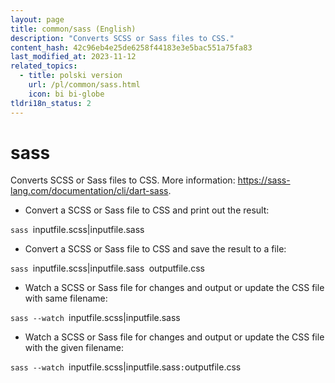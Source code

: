 ```yaml
---
layout: page
title: common/sass (English)
description: "Converts SCSS or Sass files to CSS."
content_hash: 42c96eb4e25de6258f44183e3e5bac551a75fa83
last_modified_at: 2023-11-12
related_topics:
  - title: polski version
    url: /pl/common/sass.html
    icon: bi bi-globe
tldri18n_status: 2
---
```

# sass

Converts SCSS or Sass files to CSS.
More information: <https://sass-lang.com/documentation/cli/dart-sass>.

- Convert a SCSS or Sass file to CSS and print out the result:

`sass `<span class="tldr-var badge badge-pill bg-dark-lm bg-white-dm text-white-lm text-dark-dm font-weight-bold">inputfile.scss|inputfile.sass</span>

- Convert a SCSS or Sass file to CSS and save the result to a file:

`sass `<span class="tldr-var badge badge-pill bg-dark-lm bg-white-dm text-white-lm text-dark-dm font-weight-bold">inputfile.scss|inputfile.sass</span>` `<span class="tldr-var badge badge-pill bg-dark-lm bg-white-dm text-white-lm text-dark-dm font-weight-bold">outputfile.css</span>

- Watch a SCSS or Sass file for changes and output or update the CSS file with same filename:

`sass --watch `<span class="tldr-var badge badge-pill bg-dark-lm bg-white-dm text-white-lm text-dark-dm font-weight-bold">inputfile.scss|inputfile.sass</span>

- Watch a SCSS or Sass file for changes and output or update the CSS file with the given filename:

`sass --watch `<span class="tldr-var badge badge-pill bg-dark-lm bg-white-dm text-white-lm text-dark-dm font-weight-bold">inputfile.scss|inputfile.sass</span>`:`<span class="tldr-var badge badge-pill bg-dark-lm bg-white-dm text-white-lm text-dark-dm font-weight-bold">outputfile.css</span>
